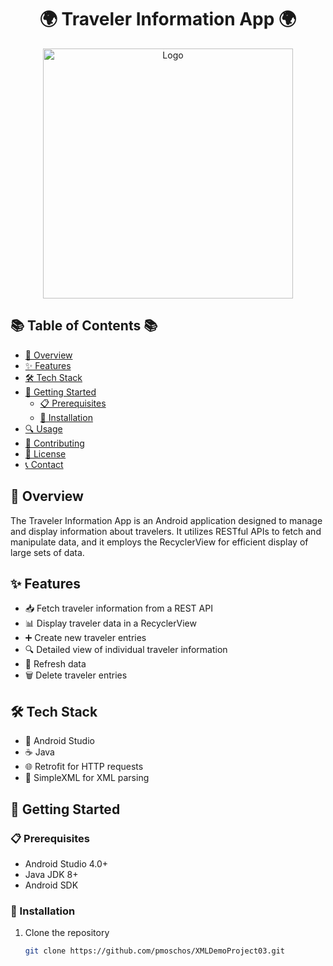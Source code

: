 <h1 align="center">🌍 Traveler Information App 🌍</h1>

<p align="center">
  <img src="your-logo-or-banner-image-link-here" alt="Logo" width="400" height="auto">
</p>

## 📚 Table of Contents 📚

- [🌟 Overview](#-overview-)
- [✨ Features](#-features-)
- [🛠 Tech Stack](#-tech-stack-)
- [🚀 Getting Started](#-getting-started-)
    - [📋 Prerequisites](#-prerequisites-)
    - [💾 Installation](#-installation-)
- [🔍 Usage](#-usage-)
- [🤝 Contributing](#-contributing-)
- [📄 License](#-license-)
- [📞 Contact](#-contact-)

<a name="-overview-"></a>
## 🌟 Overview

The Traveler Information App is an Android application designed to manage and display information about travelers. It utilizes RESTful APIs to fetch and manipulate data, and it employs the RecyclerView for efficient display of large sets of data.

<a name="-features-"></a>
## ✨ Features

- 📥 Fetch traveler information from a REST API
- 📊 Display traveler data in a RecyclerView
- ➕ Create new traveler entries
- 🔍 Detailed view of individual traveler information
- 🔄 Refresh data
- 🗑️ Delete traveler entries

<a name="-tech-stack-"></a>
## 🛠 Tech Stack

- 📱 Android Studio
- ☕ Java
- 🌐 Retrofit for HTTP requests
- 📝 SimpleXML for XML parsing

<a name="-getting-started-"></a>
## 🚀 Getting Started

<a name="-prerequisites-"></a>
### 📋 Prerequisites

- Android Studio 4.0+
- Java JDK 8+
- Android SDK

<a name="-installation-"></a>
### 💾 Installation

1. Clone the repository
   ```bash
   git clone https://github.com/pmoschos/XMLDemoProject03.git
